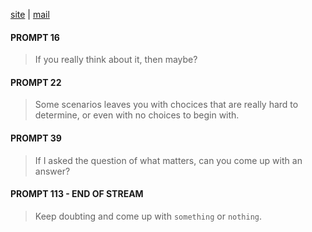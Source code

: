 [site](https://genericfilter.quest) | [mail](mailto:reaganiwadha@outlook.com)


#### PROMPT 16
> If you really think about it, then maybe? 

#### PROMPT 22
> Some scenarios leaves you with chocices that are really hard to determine, or even with no choices to begin with.

#### PROMPT 39
> If I asked the question of what matters, can you come up with an answer?

#### PROMPT 113 - END OF STREAM
> Keep doubting and come up with `something` or `nothing`.

